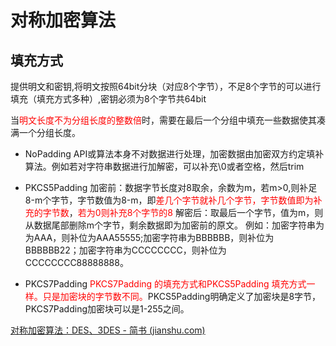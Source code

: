 # 对称加密算法



## 填充方式

提供明文和密钥,将明文按照64bit分块（对应8个字节），不足8个字节的可以进行填充（填充方式多种）,密钥必须为8个字节共64bit

当<font color='red'>明文长度不为分组长度的整数倍</font>时，需要在最后一个分组中填充一些数据使其凑满一个分组长度。

   * NoPadding
       API或算法本身不对数据进行处理，加密数据由加密双方约定填补算法。例如若对字符串数据进行加解密，可以补充\0或者空格，然后trim 

   * PKCS5Padding
       加密前：数据字节长度对8取余，余数为m，若m>0,则补足8-m个字节，字节数值为8-m，即<font color='red'>差几个字节就补几个字节，字节数值即为补充的字节数</font>，<font color='red'>若为0则补充8个字节的8 </font>
       解密后：取最后一个字节，值为m，则从数据尾部删除m个字节，剩余数据即为加密前的原文。
     例如：加密字符串为为AAA，则补位为AAA55555;加密字符串为BBBBBB，则补位为BBBBBB22；加密字符串为CCCCCCCC，则补位为CCCCCCCC88888888。
     
   * PKCS7Padding
       <font color='red'>PKCS7Padding 的填充方式和PKCS5Padding 填充方式一样。只是加密块的字节数不同。</font>PKCS5Padding明确定义了加密块是8字节，PKCS7Padding加密块可以是1-255之间。





[对称加密算法：DES、3DES - 简书 (jianshu.com)](https://www.jianshu.com/p/ebcce1beafaf)